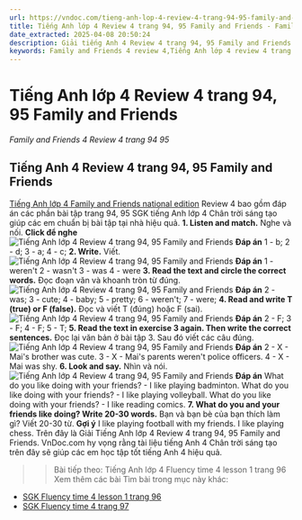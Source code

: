 ```yaml
---
url: https://vndoc.com/tieng-anh-lop-4-review-4-trang-94-95-family-and-friends-314308
title: Tiếng Anh lớp 4 Review 4 trang 94, 95 Family and Friends - Family and Friends 4 Review 4 trang 94 95 - VnDoc.com
date_extracted: 2025-04-08 20:50:24
description: Giải tiếng Anh 4 Review 4 trang 94, 95 Family and Friends bao gồm đáp án các phần bài tập SGK tiếng Anh lớp 4 Chân trời sáng tạo giúp các em ôn tập hiệu quả.
keywords: Family and Friends 4 review 4,Tiếng Anh lớp 4 review 4 trang 94 95,tiếng anh lớp 4 family and friends review 4,family and friends lớp 4 review 4,sách family and friends 4 review 4,review 4 lớp 4,tiếng anh lớp 4 review 4,tiếng anh 4 review 4,tiếng anh 4 family and friends review 4,tiếng anh 4 review 4 trang 94 95,Tiếng Anh lớp 4 Review 4 trang 94 95 Family and Friends
---
```


# Tiếng Anh lớp 4 Review 4 trang 94, 95 Family and Friends
 _Family and Friends 4 Review 4 trang 94 95_
## Tiếng Anh 4 Review 4 trang 94, 95 Family and Friends
[Tiếng Anh lớp 4 Family and Friends national edition](<https://vndoc.com/tieng-anh-lop-4-family-and-friends-national-edition>) Review 4 bao gồm đáp án các phần bài tập trang 94, 95 SGK tiếng Anh lớp 4 Chân trời sáng tạo giúp các em chuẩn bị bài tập tại nhà hiệu quả.
**1\. Listen and match.** Nghe và nối. 
**Click để nghe**
![Tiếng Anh lớp 4 Review 4 trang 94, 95 Family and Friends](https://i.vdoc.vn/data/image/2024/01/17/tieng-anh-lop-4-review-4-trang-94-95-family-and-friends-1.png)
**Đáp án**
1 - b; 2 - d; 3 - a; 4 - c;
**2\. Write.** Viết.
![Tiếng Anh lớp 4 Review 4 trang 94, 95 Family and Friends](https://i.vdoc.vn/data/image/2024/01/17/tieng-anh-lop-4-review-4-trang-94-95-family-and-friends-2.png)
**Đáp án**
1 - weren't
2 - wasn't
3 - was
4 - were
**3\. Read the text and circle the correct words.** Đọc đoạn văn và khoanh tròn từ đúng.
![Tiếng Anh lớp 4 Review 4 trang 94, 95 Family and Friends](https://i.vdoc.vn/data/image/2024/01/17/tieng-anh-lop-4-review-4-trang-94-95-family-and-friends-3.png)
**Đáp án**
2 - was; 3 - cute; 4 - baby; 5 - pretty; 6 - weren't; 7 - were;
**4\. Read and write T \(true\) or F \(false\).** Đọc và viết T \(đúng\) hoặc F \(sai\).
![Tiếng Anh lớp 4 Review 4 trang 94, 95 Family and Friends](https://i.vdoc.vn/data/image/2024/01/17/tieng-anh-lop-4-review-4-trang-94-95-family-and-friends-4.png)
**Đáp án**
2 - F; 3 - F; 4 - F; 5 - T;
**5\. Read the text in exercise 3 again. Then write the correct sentences.** Đọc lại văn bản ở bài tập 3. Sau đó viết các câu đúng.
![Tiếng Anh lớp 4 Review 4 trang 94, 95 Family and Friends](https://i.vdoc.vn/data/image/2024/01/17/tieng-anh-lop-4-review-4-trang-94-95-family-and-friends-5.png)
**Đáp án**
2 - X - Mai's brother was cute.
3 - X - Mai's parents weren't police officers.
4 - X - Mai was shy.
**6\. Look and say.** Nhìn và nói. 
![Tiếng Anh lớp 4 Review 4 trang 94, 95 Family and Friends](https://i.vdoc.vn/data/image/2024/01/17/tieng-anh-lop-4-review-4-trang-94-95-family-and-friends-6.png)
**Đáp án**
What do you like doing with your friends? - I like playing badminton.
What do you like doing with your friends? - I like playing volleyball.
What do you like doing with your friends? - I like reading comics.
**7\. What do you and your friends like doing? Write 20-30 words.** Bạn và bạn bè của bạn thích làm gì? Viết 20-30 từ.
**Gợi ý**
I like playing football with my friends.
I like playing chess.
Trên đây là Giải Tiếng Anh lớp 4 Review 4 trang 94, 95 Family and Friends. VnDoc.com hy vọng rằng tài liệu tiếng Anh 4 Chân trời sáng tạo trên đây sẽ giúp các em học tập tốt tiếng Anh 4 hiệu quả.
>> Bài tiếp theo: Tiếng Anh lớp 4 Fluency time 4 lesson 1 trang 96
Xem thêm các bài Tìm bài trong mục này khác:
  * [SGK Fluency time 4 lesson 1 trang 96](</tieng-anh-lop-4-fluency-time-4-trang-96-family-and-friends-314310>)
  * [SGK Fluency time 4 trang 97](</tieng-anh-lop-4-fluency-time-4-trang-97-family-and-friends-314311>)

